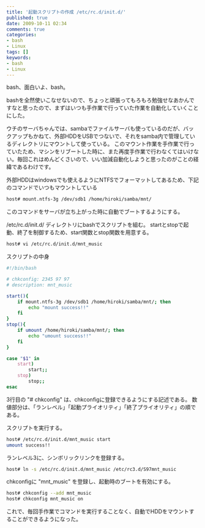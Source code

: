 ```yaml
---
title: '起動スクリプトの作成 /etc/rc.d/init.d/'
published: true
date: 2009-10-11 02:34
comments: true
categories:
- bash
- Linux
tags: []
keywords:
- bash
- Linux
---
```

bash、面白いよ、bash。

bashを全然使いこなせないので、ちょっと頑張ってもろもろ勉強せなあかんですなと思ったので、まずはいつも手作業で行っていた作業を自動化していくことにした。

ウチのサーバちゃんでは、sambaでファイルサーバも使っているのだが、バックアップもかねて、外部HDDをUSBでつないで、それをsamba内で管理しているディレクトリにマウントして使っている。
このマウント作業を手作業で行っていたため、マシンをリブートした時に、また再度手作業で行わなくてはいけない。毎回これはめんどくさいので、いい加減自動化しようと思ったのがことの経緯であるわけです。

外部HDDはwindowsでも使えるようにNTFSでフォーマットしてあるため、下記のコマンドでいつもマウントしている
```sh
host# mount.ntfs-3g /dev/sdb1 /home/hiroki/samba/mnt/
```

このコマンドをサーバが立ち上がった時に自動でブートするようにする。

/etc/rc.d/init.d/ ディレクトリにbashでスクリプトを組む。
startとstopで起動、終了を制御するため、start関数とstop関数を用意する。
```sh
host# vi /etc/rc.d/init.d/mnt_music
```

スクリプトの中身
```sh
#!/bin/bash

# chkconfig: 2345 97 97
# description: mnt_music

start(){
    if mount.ntfs-3g /dev/sdb1 /home/hiroki/samba/mnt/; then
        echo "mount success!!"
    fi
}
stop(){
    if umount /home/hiroki/samba/mnt/; then
        echo "umount success!!"
    fi
}

case "$1" in
    start)
        start;;
    stop)
        stop;;
esac
```

3行目の "# chkconfig" は、chkconfigに登録できるようにする記述である。
数値部分は、「ランレベル」「起動プライオリティ」「終了プライオリティ」の順である。

スクリプトを実行する。
```sh
host# /etc/rc.d/init.d/mnt_music start
umount success!!
```

ランレベル3に、シンボリックリンクを登録する。
```sh
host# ln -s /etc/rc.d/init.d/mnt_music /etc/rc3.d/S97mnt_music
```

chkconfigに "mnt_music" を登録し、起動時のブートを有効にする。
```sh
host# chkconfig --add mnt_music
host# chkconfig mnt_music on
```

これで、毎回手作業でコマンドを実行することなく、自動でHDDをマウントすることができるようになった。